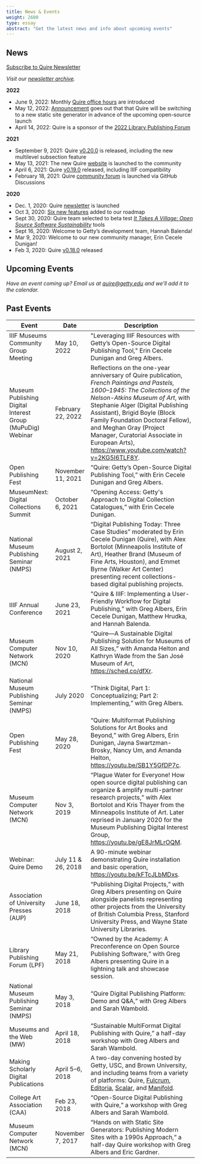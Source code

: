 ```yaml
---
title: News & Events
weight: 2600
type: essay
abstract: "Get the latest news and info about upcoming events"
---
```


## News

<div class="action-button">

[Subscribe to Quire Newsletter](https://newsletters.getty.edu/h/t/DDE7B9372AAF01E4)

</div>

*Visit our [newsletter archive](/community/newsletter-archive/).*

**2022**

- June 9, 2022: Monthly [Quire office hours](https://newsletters.getty.edu/t/t-61FFEB8FD01FF7362540EF23F30FEDED) are introduced
- May 12, 2022: [Announcement](https://newsletters.getty.edu/t/t-BCD0F34A2740395C2540EF23F30FEDED) goes out that that Quire will be switching to a new static site generator in advance of the upcoming open-source launch
- April 14, 2022: Quire is a sponsor of the [2022 Library Publishing Forum](https://librarypublishing.org/forum/)

**2021**

- September 9, 2021: Quire [v0.20.0](https://github.com/thegetty/quire/blob/main/CHANGELOG.md#0200) is released, including the new multilevel subsection feature
- May 13, 2021: The new Quire [website](https://quire.getty.edu/) is launched to the community
- April 6, 2021: Quire [v0.19.0](https://github.com/thegetty/quire/blob/main/CHANGELOG.md#0190) released, including IIIF compatibility
- February 18, 2021: Quire [community forum](https://github.com/thegetty/quire/discussions) is launched via GitHub Discussions

**2020**

- Dec. 1, 2020: Quire [newsletter](https://newsletters.getty.edu/h/t/DDE7B9372AAF01E4) is launched
- Oct 3, 2020: [Six new features](/about/roadmap/) added to our roadmap
- Sept 30, 2020: Quire team selected to beta test [*It Takes A Village: Open Source Software Sustainability*](https://www.lyrasis.org/programs/Pages/IMLS-OSS.aspx) tools
- Sept 16, 2020: Welcome to Getty’s development team, Hannah Balenda!
- Mar 9, 2020: Welcome to our new community manager, Erin Cecele Dunigan!
- Feb 3, 2020: Quire [v0.18.0](https://github.com/gettypubs/quire-starter-theme/releases/tag/v0.18.0) released


## Upcoming Events

*Have an event coming up? Email us at [quire@getty.edu](mailto:quire@getty.edu) and we’ll add it to the calendar.*

## Past Events

| Event | Date | Description |
| -- | -- | -- |
| IIIF Museums Community Group Meeting | May 10, 2022 | "Leveraging IIIF Resources with Getty’s Open-Source Digital Publishing Tool," Erin Cecele Dunigan and Greg Albers.|
| Museum Publishing Digital Interest Group (MuPuDig) Webinar | February 22, 2022 | Reflections on the one-year anniversary of Quire publication, *French Paintings and Pastels, 1600–1945: The Collections of the Nelson-Atkins Museum of Art*, with Stephanie Alger (Digital Publishing Assistant), Brigid Boyle (Block Family Foundation Doctoral Fellow), and Meghan Gray (Project Manager, Curatorial Associate in European Arts), https://www.youtube.com/watch?v=2KG5I6TLF8Y. |
| Open Publishing Fest | November 11, 2021 | “Quire: Getty’s Open-Source Digital Publishing Tool,” with Erin Cecele Dunigan and Greg Albers. |
| MuseumNext: Digital Collections Summit | October 6, 2021 | “Opening Access: Getty's Approach to Digital Collection Catalogues,” with Erin Cecele Dunigan. |
| National Museum Publishing Seminar (NMPS) | August 2, 2021 | “Digital Publishing Today: Three Case Studies” moderated by Erin Cecele Dunigan (Quire), with Alex Bortolot (Minneapolis Institute of Art), Heather Brand (Museum of Fine Arts, Houston), and Emmet Byrne (Walker Art Center) presenting recent collections-based digital publishing projects. |
| IIIF Annual Conference | June 23, 2021 | "Quire & IIIF: Implementing a User-Friendly Workflow for Digital Publishing,” with Greg Albers, Erin Cecele Dunigan, Matthew Hrudka, and Hannah Balenda. |
| Museum Computer Network (MCN) | Nov 10, 2020 | “Quire—A Sustainable Digital Publishing Solution for Museums of All Sizes,” with Amanda Helton and Kathryn Wade from the San José Museum of Art, https://sched.co/dfXr.  |
| National Museum Publishing Seminar (NMPS) | July 2020 | “Think Digital, Part 1: Conceptualizing; Part 2: Implementing,” with Greg Albers. |
| Open Publishing Fest | May 28, 2020 | “Quire: Multiformat Publishing Solutions for Art Books and Beyond,” with Greg Albers, Erin Dunigan, Jayna Swartzman-Brosky, Nancy Um, and Amanda Helton, https://youtu.be/SB1Y5GfDP7c. |
| Museum Computer Network (MCN) | Nov 3, 2019 | “Plague Water for Everyone! How open source digital publishing can organize & amplify multi-partner research projects,” with Alex Bortolot and Kris Thayer from the Minneapolis Institute of Art. Later reprised in January 2020 for the Museum Publishing Digital Interest Group, https://youtu.be/gE8JrMLrOQM. |
| Webinar: Quire Demo | July 11 & 26, 2018 | A 90-minute webinar demonstrating Quire installation and basic operation, https://youtu.be/kFTcJLbMDxs. |
| Association of University Presses (AUP) | June 18, 2018 | “Publishing Digital Projects,” with Greg Albers presenting on Quire alongside panelists representing other projects from the University of British Columbia Press, Stanford University Press, and Wayne State University Libraries. |
| Library Publishing Forum (LPF) | May 21, 2018 | “Owned by the Academy: A Preconference on Open Source Publishing Software,” with Greg Albers presenting Quire in a lightning talk and showcase session. |
| National Museum Publishing Seminar (NMPS) | May 3, 2018 | “Quire Digital Publishing Platform: Demo and Q&A,” with Greg Albers and Sarah Wambold. |
| Museums and the Web (MW) | April 18, 2018 | “Sustainable MultiFormat Digital Publishing with Quire,” a half-day workshop with Greg Albers and Sarah Wambold. |
| Making Scholarly Digital Publications | April 5–6, 2018 | A two-day convening hosted by Getty, USC, and Brown University, and including teams from a variety of platforms: Quire, [Fulcrum](https://www.fulcrum.org/), [Editoria](https://editoria.pub/), [Scalar](https://scalar.me/), and [Manifold](https://manifoldapp.org/). |
| College Art Association (CAA) | Feb 23, 2018 | “Open-Source Digital Publishing with Quire,” a workshop with Greg Albers and Sarah Wambold. |
| Museum Computer Network (MCN) | November 7, 2017 | “Hands on with Static Site Generators: Publishing Modern Sites with a 1990s Approach,” a half-day Quire workshop with Greg Albers and Eric Gardner. |
